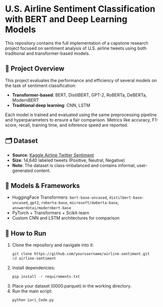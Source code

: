 # U.S. Airline Sentiment Classification with BERT and Deep Learning Models

This repository contains the full implementation of a capstone research project focused on sentiment analysis of U.S. airline tweets using both traditional and transformer-based models.

## 📌 Project Overview

This project evaluates the performance and efficiency of several models on the task of sentiment classification:

- **Transformer-based**: BERT, DistilBERT, GPT-2, RoBERTa, DeBERTa, ModernBERT  
- **Traditional deep learning**: CNN, LSTM

Each model is trained and evaluated using the same preprocessing pipeline and hyperparameters to ensure a fair comparison. Metrics like accuracy, F1-score, recall, training time, and inference speed are reported.

## 🗂️ Dataset

- **Source**: [Kaggle Airline Twitter Sentiment](https://www.kaggle.com/datasets/crowdflower/twitter-airline-sentiment)
- **Size**: 14,640 labeled tweets (Positive, Neutral, Negative)
- **Note**: The dataset is class-imbalanced and contains informal, user-generated content.

## 🚀 Models & Frameworks

- HuggingFace Transformers: `bert-base-uncased`, `distilbert-base-uncased`, `gpt2`, `roberta-base`, `microsoft/deberta-base`, `answerdotai/modernbert-base`
- PyTorch + Transformers + Scikit-learn
- Custom CNN and LSTM architectures for comparison

## 🔧 How to Run

1. Clone the repository and navigate into it:
   ```bash
   git clone https://github.com/yourusername/airline-sentiment.git
   cd airline-sentiment
2. Install dependencies:
   ```bash
   pip install -r requirements.txt
   ```
3. Place your dataset (0000.parquet) in the working directory.
4. Run the main script:
   ```bash
   python Lori_Code.py
   ```
